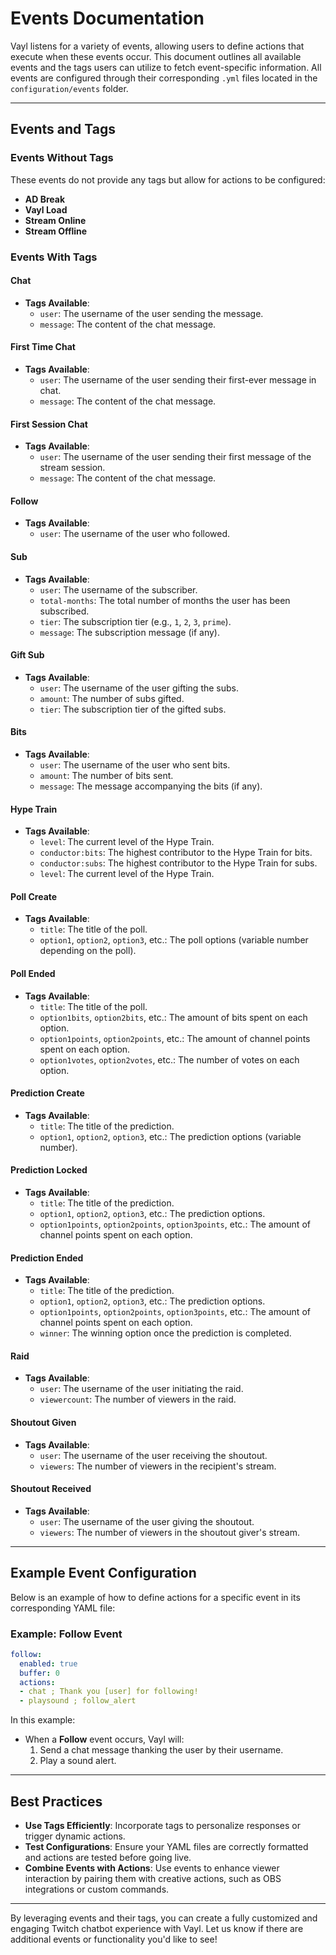 # Events Documentation

Vayl listens for a variety of events, allowing users to define actions that execute when these events occur. This document outlines all available events and the tags users can utilize to fetch event-specific information. All events are configured through their corresponding `.yml` files located in the `configuration/events` folder.

---

## Events and Tags

### Events Without Tags

These events do not provide any tags but allow for actions to be configured:
- **AD Break**
- **Vayl Load**
- **Stream Online**
- **Stream Offline**

### Events With Tags

#### **Chat**
- **Tags Available**:
  - `user`: The username of the user sending the message.
  - `message`: The content of the chat message.

#### **First Time Chat**
- **Tags Available**:
  - `user`: The username of the user sending their first-ever message in chat.
  - `message`: The content of the chat message.

#### **First Session Chat**
- **Tags Available**:
  - `user`: The username of the user sending their first message of the stream session.
  - `message`: The content of the chat message.

#### **Follow**
- **Tags Available**:
  - `user`: The username of the user who followed.

#### **Sub**
- **Tags Available**:
  - `user`: The username of the subscriber.
  - `total-months`: The total number of months the user has been subscribed.
  - `tier`: The subscription tier (e.g., `1`, `2`, `3`, `prime`).
  - `message`: The subscription message (if any).

#### **Gift Sub**
- **Tags Available**:
  - `user`: The username of the user gifting the subs.
  - `amount`: The number of subs gifted.
  - `tier`: The subscription tier of the gifted subs.

#### **Bits**
- **Tags Available**:
  - `user`: The username of the user who sent bits.
  - `amount`: The number of bits sent.
  - `message`: The message accompanying the bits (if any).

#### **Hype Train**
- **Tags Available**:
  - `level`: The current level of the Hype Train.
  - `conductor:bits`: The highest contributor to the Hype Train for bits.
  - `conductor:subs`: The highest contributor to the Hype Train for subs.
  - `level`: The current level of the Hype Train.

#### **Poll Create**
- **Tags Available**:
  - `title`: The title of the poll.
  - `option1`, `option2`, `option3`, etc.: The poll options (variable number depending on the poll).

#### **Poll Ended**
- **Tags Available**:
  - `title`: The title of the poll.
  - `option1bits`, `option2bits`, etc.: The amount of bits spent on each option.
  - `option1points`, `option2points`, etc.: The amount of channel points spent on each option.
  - `option1votes`, `option2votes`, etc.: The number of votes on each option.

#### **Prediction Create**
- **Tags Available**:
  - `title`: The title of the prediction.
  - `option1`, `option2`, `option3`, etc.: The prediction options (variable number).

#### **Prediction Locked**
- **Tags Available**:
  - `title`: The title of the prediction.
  - `option1`, `option2`, `option3`, etc.: The prediction options.
  - `option1points`, `option2points`, `option3points`, etc.: The amount of channel points spent on each option.

#### **Prediction Ended**
- **Tags Available**:
  - `title`: The title of the prediction.
  - `option1`, `option2`, `option3`, etc.: The prediction options.
  - `option1points`, `option2points`, `option3points`, etc.: The amount of channel points spent on each option.
  - `winner`: The winning option once the prediction is completed.

#### **Raid**
- **Tags Available**:
  - `user`: The username of the user initiating the raid.
  - `viewercount`: The number of viewers in the raid.

#### **Shoutout Given**
- **Tags Available**:
  - `user`: The username of the user receiving the shoutout.
  - `viewers`: The number of viewers in the recipient's stream.

#### **Shoutout Received**
- **Tags Available**:
  - `user`: The username of the user giving the shoutout.
  - `viewers`: The number of viewers in the shoutout giver's stream.

---

## Example Event Configuration

Below is an example of how to define actions for a specific event in its corresponding YAML file:

### Example: **Follow Event**
```yaml
follow:
  enabled: true
  buffer: 0
  actions:
  - chat ; Thank you [user] for following!
  - playsound ; follow_alert
```

In this example:
- When a **Follow** event occurs, Vayl will:
  1. Send a chat message thanking the user by their username.
  2. Play a sound alert.

---

## Best Practices

- **Use Tags Efficiently**: Incorporate tags to personalize responses or trigger dynamic actions.
- **Test Configurations**: Ensure your YAML files are correctly formatted and actions are tested before going live.
- **Combine Events with Actions**: Use events to enhance viewer interaction by pairing them with creative actions, such as OBS integrations or custom commands.

---

By leveraging events and their tags, you can create a fully customized and engaging Twitch chatbot experience with Vayl. Let us know if there are additional events or functionality you'd like to see!

